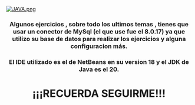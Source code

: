[![JAVA.png](https://i.postimg.cc/hvbJnVWg/JAVA.png)](https://postimg.cc/SYRQ72xt)


### <div align="center">Algunos ejercicios , sobre todo los ultimos temas , tienes que usar un conector de MySql (el que use fue el 8.0.17) ya que utilizo su base de datos para realizar los ejercicios y alguna configuracion más.</div>

### <div align="center">El IDE utilizado es el de NetBeans en su version 18 y el JDK de Java es el 20.</div>

# <div align="center">¡¡¡RECUERDA SEGUIRME!!!</div>

